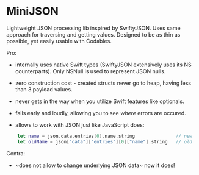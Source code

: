 # MiniJSON

Lightweight JSON processing lib inspired by SwiftyJSON. 
Uses same approach for traversing and getting values.
Designed to be as thin as possible, yet easily usable with Codables.

Pro:

+ internally uses native Swift types (SwiftyJSON extensively uses its NS counterparts). Only NSNull is used to represent JSON nulls.

+ zero construction cost - created structs never go to heap, having less than 3 payload values.

+ never gets in the way when you utilize Swift features like optionals.

+ fails early and loudly, allowing you to see *where* errors are occured.

+ allows to work with JSON just like JavaScript does: 

```Swift
    let name = json.data.entries[0].name.string               // new
    let oldName = json["data"]["entries"][0]["name"].string   // old
```

Contra: 

- ~does not allow to change underlying JSON data~ now it does!
